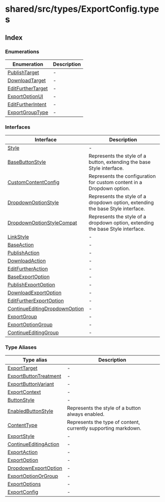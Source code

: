 # shared/src/types/ExportConfig.types

## Index

### Enumerations

| Enumeration | Description |
| ------ | ------ |
| [PublishTarget](enumerations/publish-target.md) | - |
| [DownloadTarget](enumerations/download-target.md) | - |
| [EditFurtherTarget](enumerations/edit-further-target.md) | - |
| [ExportOptionUI](enumerations/export-option-ui.md) | - |
| [EditFurtherIntent](enumerations/edit-further-intent.md) | - |
| [ExportGroupType](enumerations/export-group-type.md) | - |

### Interfaces

| Interface | Description |
| ------ | ------ |
| [Style](interfaces/style.md) | - |
| [BaseButtonStyle](interfaces/base-button-style.md) | Represents the style of a button, extending the base Style interface. |
| [CustomContentConfig](interfaces/custom-content-config.md) | Represents the configuration for custom content in a Dropdown option. |
| [DropdownOptionStyle](interfaces/dropdown-option-style.md) | Represents the style of a dropdown option, extending the base Style interface. |
| [DropdownOptionStyleCompat](interfaces/dropdown-option-style-compat.md) | Represents the style of a dropdown option, extending the base Style interface. |
| [LinkStyle](interfaces/Link-style.md) | - |
| [BaseAction](interfaces/base-action.md) | - |
| [PublishAction](interfaces/publish-action.md) | - |
| [DownloadAction](interfaces/download-action.md) | - |
| [EditFurtherAction](interfaces/edit-further-action.md) | - |
| [BaseExportOption](interfaces/base-export-option.md) | - |
| [PublishExportOption](interfaces/publish-export-option.md) | - |
| [DownloadExportOption](interfaces/download-export-option.md) | - |
| [EditFurtherExportOption](interfaces/edit-further-export-option.md) | - |
| [ContinueEditingDropdownOption](interfaces/continue-editing-dropdown-option.md) | - |
| [ExportGroup](interfaces/export-group.md) | - |
| [ExportOptionGroup](interfaces/export-option-group.md) | - |
| [ContinueEditingGroup](interfaces/continue-editing-group.md) | - |

### Type Aliases

| Type alias | Description |
| ------ | ------ |
| [ExportTarget](type-aliases/export-target.md) | - |
| [ExportButtonTreatment](type-aliases/export-button-treatment.md) | - |
| [ExportButtonVariant](type-aliases/export-button-variant.md) | - |
| [ExportContext](type-aliases/export-context.md) | - |
| [ButtonStyle](type-aliases/Buttonstyle.md) | - |
| [EnabledButtonStyle](type-aliases/EnabledButtonstyle.md) | Represents the style of a button always enabled. |
| [ContentType](type-aliases/content-type.md) | Represents the type of content, currently supporting markdown. |
| [ExportStyle](type-aliases/Exportstyle.md) | - |
| [ContinueEditingAction](type-aliases/continue-editing-action.md) | - |
| [ExportAction](type-aliases/export-action.md) | - |
| [ExportOption](type-aliases/export-option.md) | - |
| [DropdownExportOption](type-aliases/dropdown-export-option.md) | - |
| [ExportOptionOrGroup](type-aliases/export-option-or-group.md) | - |
| [ExportOptions](type-aliases/export-options.md) | - |
| [ExportConfig](type-aliases/export-config.md) | - |
